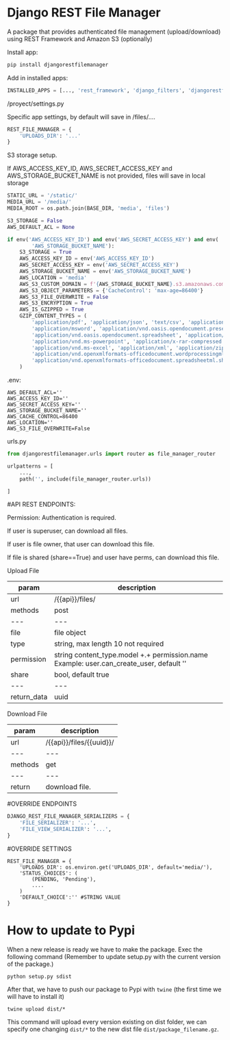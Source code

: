 # Django REST File Manager

A package that provides authenticated file management (upload/download) using REST Framework and Amazon S3 (optionally)

Install app:

````bash
pip install djangorestfilemanager
````

Add in installed apps:

````python
INSTALLED_APPS = [..., 'rest_framework', 'django_filters', 'djangorestfilemanager.apps.DjangoRestFileManagerConfig']

````

/proyect/settings.py

Specific app settings, by default will save in /files/.... 
````python
REST_FILE_MANAGER = {
    'UPLOADS_DIR': '...'
}
````

S3 storage setup. 

If AWS_ACCESS_KEY_ID, AWS_SECRET_ACCESS_KEY and AWS_STORAGE_BUCKET_NAME is not provided, files will save in local storage
```python
STATIC_URL = '/static/'
MEDIA_URL = '/media/'
MEDIA_ROOT = os.path.join(BASE_DIR, 'media', 'files')

S3_STORAGE = False
AWS_DEFAULT_ACL = None

if env('AWS_ACCESS_KEY_ID') and env('AWS_SECRET_ACCESS_KEY') and env(
        'AWS_STORAGE_BUCKET_NAME'):
    S3_STORAGE = True
    AWS_ACCESS_KEY_ID = env('AWS_ACCESS_KEY_ID')
    AWS_SECRET_ACCESS_KEY = env('AWS_SECRET_ACCESS_KEY')
    AWS_STORAGE_BUCKET_NAME = env('AWS_STORAGE_BUCKET_NAME')
    AWS_LOCATION = 'media'
    AWS_S3_CUSTOM_DOMAIN = f'{AWS_STORAGE_BUCKET_NAME}.s3.amazonaws.com'
    AWS_S3_OBJECT_PARAMETERS = {'CacheControl': 'max-age=86400'}
    AWS_S3_FILE_OVERWRITE = False
    AWS_S3_ENCRYPTION = True
    AWS_IS_GZIPPED = True
    GZIP_CONTENT_TYPES = (
        'application/pdf', 'application/json', 'text/csv', 'application/xml', 'application/xhtml+xml',
        'application/msword', 'application/vnd.oasis.opendocument.presentation',
        'application/vnd.oasis.opendocument.spreadsheet', 'application/vnd.oasis.opendocument.text',
        'application/vnd.ms-powerpoint', 'application/x-rar-compressed', 'application/xhtml+xml',
        'application/vnd.ms-excel', 'application/xml', 'application/zip',
        'application/vnd.openxmlformats-officedocument.wordprocessingml.document',
        'application/vnd.openxmlformats-officedocument.spreadsheetml.sheet'
    )
```

    

.env:

```.env
AWS_DEFAULT_ACL=''
AWS_ACCESS_KEY_ID=''
AWS_SECRET_ACCESS_KEY=''
AWS_STORAGE_BUCKET_NAME=''
AWS_CACHE_CONTROL=86400
AWS_LOCATION=''
AWS_S3_FILE_OVERWRITE=False
```

urls.py


```python
from djangorestfilemanager.urls import router as file_manager_router

urlpatterns = [
    ...,
    path('', include(file_manager_router.urls))

]
```

#API REST ENDPOINTS:

Permission: Authentication is required. 

If user is superuser, can download all files.

If user is file owner, that user can download this file.

If file is shared (share==True) and user have perms, can download this file. 


Upload File

|  param      |  description                         |
| -------     |  -----------                         |
| url | /{{api}}/files/ | 
| methods | post |
| --- | --- |
| file        |  file object                         |
| type        |  string, max length 10 not required  |
| permission  |  string content_type.model +.+ permission.name  Example: user.can_create_user, default '' |
| share       |  bool, default true |
| --- | --- |
| return_data | uuid |


Download File

| param | description |
| ----- | ----------- |
|  url  |      /{{api}}/files/{{uuid}}/       |
| --- | --- |
|  methods  |     get    |
| --- | --- |
|  return  |      download file.    |


#OVERRIDE ENDPOINTS
```python
DJANGO_REST_FILE_MANAGER_SERIALIZERS = {
    'FILE_SERIALIZER': '...',
    'FILE_VIEW_SERIALIZER': '...',
}
```
#OVERRIDE SETTINGS
```
REST_FILE_MANAGER = {
    'UPLOADS_DIR': os.environ.get('UPLOADS_DIR', default='media/'),
    'STATUS_CHOICES': (
        (PENDING, 'Pending'),
        ....
    )
    'DEFAULT_CHOICE':'' #STRING VALUE
}
```
# How to update to Pypi

When a new release is ready we have to make the package. Exec the following command (Remember to update setup.py with the current version of the package.)

```
python setup.py sdist
```

After that, we have to push our package to Pypi with `twine` (the first time we will have to install it)

```
twine upload dist/*
```

This command will upload every version existing on dist folder, we can specify one changing `dist/*` to the new dist file `dist/package_filename.gz`. 


